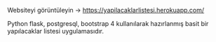 Websiteyi görüntüleyin -> https://yapilacaklarlistesi.herokuapp.com/

Python flask, postgresql, bootstrap 4 kullanılarak hazırlanmış basit bir yapılacaklar listesi uygulamasıdır.
